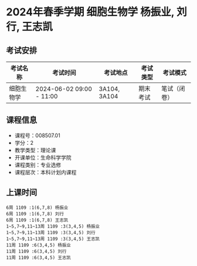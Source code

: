 # 2024年春季学期 细胞生物学 杨振业, 刘行, 王志凯




## 考试安排

| 考试名称 | 考试时间 | 考试地点 | 考试类型 | 考试模式 |
| -------- | -------- | -------- | -------- | -------- |
| 细胞生物学 | 2024-06-02 09:00 - 11:00 | 3A104, 3A104 | 期末考试 | 笔试（闭卷） |





## 课程信息

- 课程号：008507.01
- 学分：2
- 教学类型：理论课
- 开课单位：生命科学学院
- 课程类别：专业选修
- 课程层次：本科计划内课程

## 上课时间

```
6周 1109 :1(6,7,8) 杨振业
6周 1109 :1(6,7,8) 刘行
6周 1109 :1(6,7,8) 王志凯
1~5,7~9,11~13周 1109 :3(3,4,5) 杨振业
1~5,7~9,11~13周 1109 :3(3,4,5) 刘行
1~5,7~9,11~13周 1109 :3(3,4,5) 王志凯
11周 1109 :6(3,4,5) 杨振业
11周 1109 :6(3,4,5) 刘行
11周 1109 :6(3,4,5) 王志凯
```

